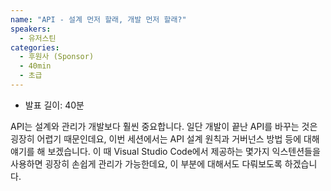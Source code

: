 ```yaml
---
name: "API - 설계 먼저 할래, 개발 먼저 할래?"
speakers:
  - 유저스틴
categories:
  - 후원사 (Sponsor)
  - 40min
  - 초급
---
```


- 발표 길이: 40분

API는 설계와 관리가 개발보다 훨씬 중요합니다. 일단 개발이 끝난 API를 바꾸는 것은 굉장히 어렵기 때문인데요, 이번 세션에서는 API 설계 원칙과 거버넌스 방법 등에 대해 얘기를 해 보겠습니다. 이 때 Visual Studio Code에서 제공하는 몇가지 익스텐션들을 사용하면 굉장히 손쉽게 관리가 가능한데요, 이 부분에 대해서도 다뤄보도록 하겠습니다.
